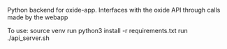 Python backend for oxide-app. Interfaces with the oxide API through calls made by the webapp

To use:
source venv
run python3 install -r requirements.txt
run ./api_server.sh
